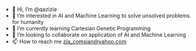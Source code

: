- 👋 Hi, I’m @qazizia
- 👀 I’m interested in AI and Machine Learning to solve unsolved problems for humanity
- 🌱 I’m currently learning Cartesian Genetic Programming
- 💞️ I’m looking to collaborate on application of AI and Machine Learning 
- 📫 How to reach me zia_comsian@yahoo.com

<!---
qazizia/qazizia is a ✨ special ✨ repository because its `README.md` (this file) appears on your GitHub profile.
You can click the Preview link to take a look at your changes.
--->
